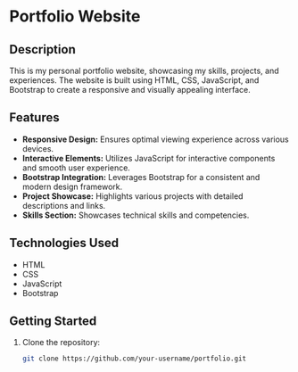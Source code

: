 # Portfolio Website

## Description

This is my personal portfolio website, showcasing my skills, projects, and experiences. The website is built using HTML, CSS, JavaScript, and Bootstrap to create a responsive and visually appealing interface.

## Features

- **Responsive Design:** Ensures optimal viewing experience across various devices.
- **Interactive Elements:** Utilizes JavaScript for interactive components and smooth user experience.
- **Bootstrap Integration:** Leverages Bootstrap for a consistent and modern design framework.
- **Project Showcase:** Highlights various projects with detailed descriptions and links.
- **Skills Section:** Showcases technical skills and competencies.

## Technologies Used

- HTML
- CSS
- JavaScript
- Bootstrap

## Getting Started

1. Clone the repository:

   ```bash
   git clone https://github.com/your-username/portfolio.git

